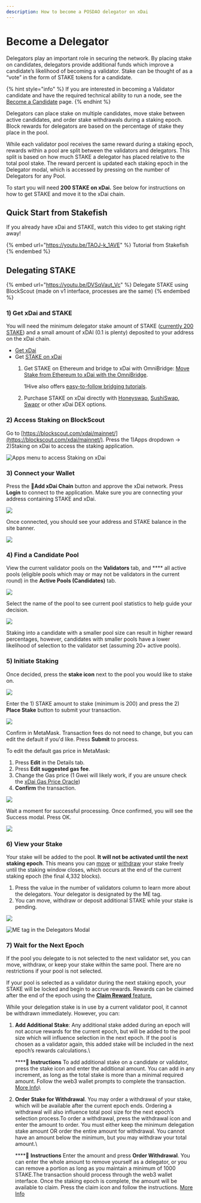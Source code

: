 ```yaml
---
description: How to become a POSDAO delegator on xDai
---
```


# Become a Delegator

Delegators play an important role in securing the network. By placing stake on candidates, delegators provide additional funds which improve a candidate’s likelihood of becoming a validator. Stake can be thought of as a “vote” in the form of STAKE tokens for a candidate.

{% hint style="info" %}
If you are interested in becoming a Validator candidate and have the required technical ability to run a node, see the [Become a Candidate](become-a-candidate-validator.md) page.
{% endhint %}

Delegators can place stake on multiple candidates, move stake between active candidates, and order stake withdrawals during a staking epoch. Block rewards for delegators are based on the percentage of stake they place in the pool.&#x20;

While each validator pool receives the same reward during a staking epoch, rewards within a pool are split between the validators and delegators. This split is based on how much STAKE a delegator has placed relative to the total pool stake. The reward percent is updated each staking epoch in the Delegator modal, which is accessed by pressing on the number of Delegators for any Pool.

To start you will need **200 STAKE on xDai.** See below for instructions on how to get STAKE and move it to the xDai chain.

## Quick Start from Stakefish

If you already have xDai and STAKE, watch this video to get staking right away!

{% embed url="https://youtu.be/TAOJ-k_1AVE" %}
Tutorial from Stakefish
{% endembed %}

## **Delegating STAKE**

{% embed url="https://youtu.be/DVSqVaut_Vc" %}
Delegate STAKE using BlockScout (made on v1 interface, processes are the same)
{% endembed %}

### 1) Get xDai and STAKE

You will need the minimum delegator stake amount of STAKE ([currently 200 STAKE](https://snapshot.page/#/xdaistake.eth/proposal/QmW87yvqQ64t97wj4woee1dBtX1uQSeED8pCqoW2yk5qWs)) and a small amount of xDAI (0.1 is plenty) deposited to your address on the xDai chain.

* [Get xDai](../../for-users/getting-started-with-gc/#2-get-a-little-xdai)
* Get [STAKE on xDai](../stake-token/get-stake/)
  1.  Get STAKE on Ethereum and bridge to xDai with OmniBridge: [Move Stake from Ethereum to xDai with the OmniBridge](https://youtu.be/qbuBqur9lcE).&#x20;

      1Hive also offers [easy-to-follow bridging tutorials](https://honeyswap.org/xdai-bridges).
  2. Purchase STAKE on xDai directly with [Honeyswap](https://honeyswap.org/#/swap), [SushiSwap](https://app.sushi.com/swap), [Swapr](https://swapr.eth.link/#/swap) or other xDai DEX options.&#x20;

### 2) Access Staking on BlockScout

Go to [https://blockscout.com/xdai/mainnet/](https://blockscout.com/xdai/mainnet/). Press the 1)Apps dropdown -> 2)Staking on xDai to access the staking application.

![Apps menu to access Staking on xDai](../../.gitbook/assets/staking-1.png)

### 3) Connect your Wallet&#x20;

Press the **🦊Add xDai Chain** button and approve the xDai network. Press **Login** to connect to the application. Make sure you are connecting your address containing STAKE and xDai.

![](../../.gitbook/assets/connect-wallet.gif)

Once connected, you should see your address and STAKE balance in the site banner.

![](../../.gitbook/assets/address-1.png)

### 4) Find a Candidate Pool

View the current validator pools on the **Validators** tab, and **** all active pools (eligible pools which may or may not be validators in the current round) in the **Active Pools (Candidates)** tab.&#x20;

![](../../.gitbook/assets/select-validator.png)

Select the name of the pool to see current pool statistics to help guide your decision.&#x20;

![](../../.gitbook/assets/peerion-1.png)

Staking into a candidate with a smaller pool size can result in higher reward percentages, however, candidates with smaller pools have a lower likelihood of selection to the validator set (assuming 20+ active pools).

### 5) Initiate Staking

Once decided, press the **stake icon** next to the pool you would like to stake on.

![](../../.gitbook/assets/stake-on-anyblock.png)

Enter the 1) STAKE amount to stake (minimum is 200) and press the 2) **Place Stake** button to submit your transaction.

![](../../.gitbook/assets/anyblock-1.png)

Confirm in MetaMask. Transaction fees do not need to change, but you can edit the default if you'd like. Press **Submit** to process.

To edit the default gas price in MetaMask:

1. Press **Edit** in the Details tab.
2. Press **Edit suggested gas fee**.
3. Change the Gas price (1 Gwei will likely work, if you are unsure check the [xDai Gas Price Oracle](../../for-developers/developer-resources/gas-price-oracle.md))
4. **Confirm** the transaction.

![](../../.gitbook/assets/mm-priority.png)

Wait a moment for successful processing. Once confirmed, you will see the Success modal. Press OK.

![](<../../.gitbook/assets/success-modal (1).png>)

### 6) View your Stake

Your stake will be added to the pool. **It will not be activated until the next staking epoch**. This means you can [move](staking-operations/move-stake.md) or [withdraw](staking-operations/withdraw-stake.md) your stake freely until the staking window closes, which occurs at the end of the current staking epoch (the final 4,332 blocks).

1. Press the value in the number of validators column to learn more about the delegators. Your delegator is designated by the ME tag.
2. You can move, withdraw or deposit additional STAKE while your stake is pending.

![](../../.gitbook/assets/delegate-moves.png)

![ME tag in the Delegators Modal](../../.gitbook/assets/anyblock-delegator.png)

### 7) Wait for the Next Epoch

If the pool you delegate to is not selected to the next validator set, you can move, withdraw, or keep your stake within the same pool. There are no restrictions if your pool is not selected.

If your pool is selected as a validator during the next staking epoch, your STAKE will be locked and begin to accrue rewards. Rewards can be claimed after the end of the epoch using the [**Claim Reward** feature.](staking-operations/claim-stake.md)

While your delegation stake is in use by a current validator pool, it cannot be withdrawn immediately. However, you can:

1.  **Add Additional Stake**: Any additional stake added during an epoch will not accrue rewards for the current epoch, but will be added to the pool size which will influence selection in the next epoch. If the pool is chosen as a validator again, this added stake will be included in the next epoch’s rewards calculations.\


    ****:gem: **Instructions** To add additional stake on a candidate or validator, press the stake icon and enter the additional amount. You can add in any increment, as long as the total stake is more than a minimal required amount. Follow the web3 wallet prompts to complete the transaction. [More Info](staking-operations/add-stake.md)\

2.  **Order Stake for Withdrawal**. You may order a withdrawal of your stake, which will be available after the current epoch ends. Ordering a withdrawal will also influence total pool size for the next epoch’s selection process.To order a withdrawal, press the withdrawal icon and enter the amount to order. You must either keep the minimum delegation stake amount OR order the entire amount for withdrawal. You cannot have an amount below the minimum, but you may withdraw your total amount.\


    ****:gem: **Instructions** Enter the amount and press **Order Withdrawal**. You can enter the whole amount to remove yourself as a delegator, or you can remove a portion as long as you maintain a minimum of 1000 STAKE.The transaction should process through the web3 wallet interface. Once the staking epoch is complete, the amount will be available to claim. Press the claim icon and follow the instructions. [More Info](staking-operations/withdraw-stake.md#ordered-withdrawal)
